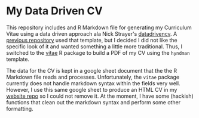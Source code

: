 # My Data Driven CV

This repository includes and R Markdown file for generating my Curriculum Vitae using a data driven approach ala Nick Strayer's [datadrivencv](http://nickstrayer.me/datadrivencv/). 
A [previous repository](https://github.com/AaronGullickson/cv) used that template, but I decided I did not like the specific look of it and wanted something a little more traditional.
Thus, I switched to the [vitae](https://pkg.mitchelloharawild.com/vitae/index.html) R package to build a PDF of my CV using the `hyndman` template. 

The data for the CV is kept in a google sheet document that the the R Markdown file reads and processes. Unfortunately, the `vitae` package currently does not handle markdown syntax within the fields
very well. However, I use this same google sheet to produce an HTML CV in my [website repo](https://github.com/AaronGullickson/minimo_blog) so I could not remove it. At the moment, I have some (hackish)
functions that clean out the markdown syntax and perform some other formatting. 
